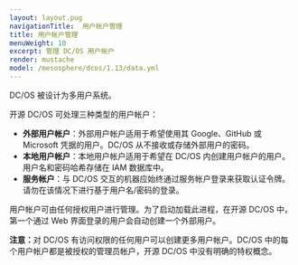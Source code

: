 ```yaml
---
layout: layout.pug
navigationTitle:  用户帐户管理
title: 用户帐户管理
menuWeight: 10
excerpt: 管理 DC/OS 用户帐户
render: mustache
model: /mesosphere/dcos/1.13/data.yml
---
```


<!-- The source repository for this topic is https://github.com/dcos/dcos-docs-site -->

DC/OS 被设计为多用户系统。

开源 DC/OS 可处理三种类型的用户帐户：

* **外部用户帐户**：外部用户帐户适用于希望使用其 Google、GitHub 或 Microsoft 凭据的用户。DC/OS 从不接收或存储外部用户的密码。
* **本地用户帐户**：本地用户帐户适用于希望在 DC/OS 内创建用户帐户的用户。用户名和密码哈希存储在 IAM 数据库中。
* **服务帐户**：与 DC/OS 交互的机器应始终通过服务帐户登录来获取认证令牌。请勿在该情况下进行基于用户名/密码的登录。

用户帐户可由任何授权用户进行管理。为了启动加载此进程，在开源 DC/OS 中，第一个通过 Web 界面登录的用户会自动创建一个外部用户。

<p class="message--note"><strong>注意：</strong>对 DC/OS 有访问权限的任何用户可以创建更多用户帐户。DC/OS 中的每个用户帐户都是被授权的管理员帐户，开源 DC/OS 中没有明确的特权概念。</p>
